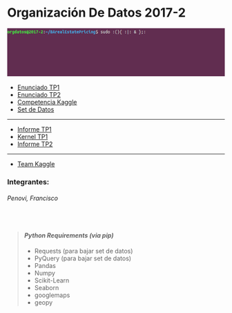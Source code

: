 # Organización De Datos 2017-2

<img src="header.png"></img>


+ [Enunciado TP1](https://docs.google.com/document/d/1XQ0WWPhBURmd5r1Ld2khMsSJymPKYoZd_FUvLHqhkWA/edit "Entrega 25/09")
+ [Enunciado TP2](https://docs.google.com/document/d/1YjoAhQ6mtBps9aauOvNzTMTpFv6I6_I2Y-2xsWDwSrU/edit "Entrega 27/11")
+ [Competencia Kaggle](https://inclass.kaggle.com/c/properati "Properati")
+ [Set de Datos](http://www.properati.com.ar/data/ "Ventas Properati")

___
+ [Informe TP1](https://docs.google.com/document/d/1-1VYZItsWMwpkfpuQdgLBDwoBWiMRaTdPiu01bAYOmM/edit?usp=sharing "Análisis Exploratorio")
+ [Kernel TP1](https://github.com/fpenovi/BArealEstatePricing/blob/master/notebooks/00%20-%20Hello_TP.ipynb "Notebook Análisis Exploratorio")
+ [Informe TP2](https://docs.google.com/document/d/19Rs8SzdZ3O7Q2dRUgmIxvfE0gCrDb9f-HIBK_Js5rQc/edit?usp=sharing "Machine Learning")
___

+ [Team Kaggle](https://www.falta-agregar.com "Team A definir")

### Integrantes:
###### Penovi, Francisco

<br>

> #### *Python Requirements (via pip)*
> + Requests (para bajar set de datos)
> + PyQuery (para bajar set de datos)
> + Pandas
> + Numpy
> + Scikit-Learn
> + Seaborn
> + googlemaps
> + geopy
